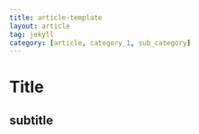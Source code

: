 ```yaml
---
title: article-template
layout: article
tag: jekyll
category: [article, category_1, sub_category]
---
```

# Title
<!--more-->
## subtitle
